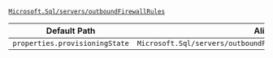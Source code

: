[`Microsoft.Sql/servers/outboundFirewallRules`](https://docs.microsoft.com/en-us/azure/templates/microsoft.sql/servers/outboundfirewallrules)

| Default Path | Alias |
|---|---|
| `properties.provisioningState` | `Microsoft.Sql/servers/outboundFirewallRules/provisioningState` |

